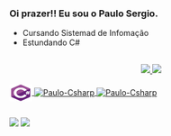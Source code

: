### Oi prazer!! Eu sou o Paulo Sergio.


- Cursando Sistemad de Infomação 
- Estundando C#
##
<div align="center">
  <a href="https://github.com/Paulooooj">
  <img width="40%" src="https://github-readme-stats.vercel.app/api?username=Paulooooj&show_icons=true&theme=dark&include_all_commits=true&count_private=true"/>
  <img width="45%" src="https://github-readme-stats.vercel.app/api/top-langs/?username=Paulooooj&layout=compact&langs_count=7&theme=dark"/>
</div>

  <div style="display: inline_block"><br>
    
  <img align="center" alt="Paulo-Csharp" height="30" width="40" src="https://raw.githubusercontent.com/devicons/devicon/master/icons/csharp/csharp-original.svg">
  <img align="center" alt="Paulo-Csharp" height="30" width="40" src="https://cdn.jsdelivr.net/gh/devicons/devicon/icons/c/c-original.svg" />
  <img align="center" alt="Paulo-Csharp" height="30" width="40" src="https://cdn.jsdelivr.net/gh/devicons/devicon/icons/java/java-original.svg" />
  
</div>
 
  ##
  
  
  <a href = "paulosergio_gyn@hotmail.com"><img src="https://img.shields.io/badge/-Gmail-%23333?style=for-the-badge&logo=gmail&logoColor=white" target="_blank"></a>
  <a href="https://www.linkedin.com/in/paulo-sergio-oliveira-88b98b255/?originalSubdomain=br" target="_blank"><img src="https://img.shields.io/badge/-LinkedIn-%230077B5?style=for-the-badge&logo=linkedin&logoColor=white" target="_blank"></a> 
 
 
 
</div>
